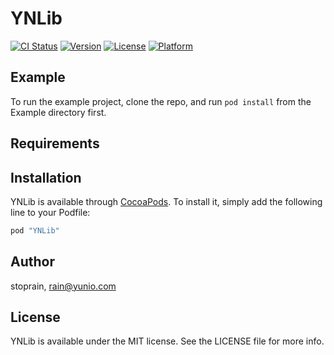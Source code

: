 # YNLib

[![CI Status](http://img.shields.io/travis/stoprain/YNLib.svg?style=flat)](https://travis-ci.org/stoprain/YNLib)
[![Version](https://img.shields.io/cocoapods/v/YNLib.svg?style=flat)](http://cocoapods.org/pods/YNLib)
[![License](https://img.shields.io/cocoapods/l/YNLib.svg?style=flat)](http://cocoapods.org/pods/YNLib)
[![Platform](https://img.shields.io/cocoapods/p/YNLib.svg?style=flat)](http://cocoapods.org/pods/YNLib)

## Example

To run the example project, clone the repo, and run `pod install` from the Example directory first.

## Requirements

## Installation

YNLib is available through [CocoaPods](http://cocoapods.org). To install
it, simply add the following line to your Podfile:

```ruby
pod "YNLib"
```

## Author

stoprain, rain@yunio.com

## License

YNLib is available under the MIT license. See the LICENSE file for more info.
